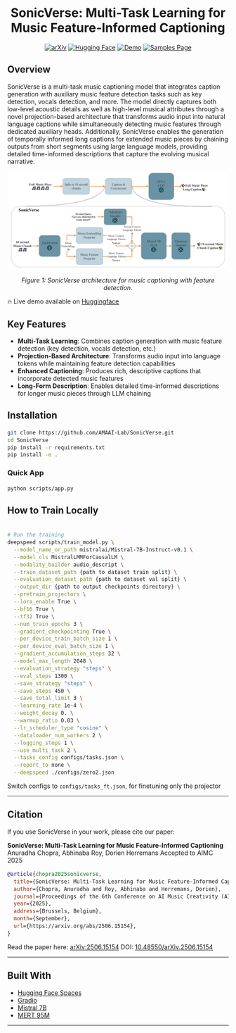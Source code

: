 <div align="center">

# **SonicVerse: Multi-Task Learning for Music Feature-Informed Captioning**
[![arXiv](https://img.shields.io/badge/arXiv-2506.15154-b31b1b.svg)](https://arxiv.org/abs/2506.15154)
[![Hugging Face](https://img.shields.io/badge/🤗%20Hugging%20Face-Model-yellow)](https://huggingface.co/amaai-lab/SonicVerse)
[![Demo](https://img.shields.io/badge/🎵-Demo-green)](https://huggingface.co/spaces/amaai-lab/SonicVerse)
[![Samples Page](https://img.shields.io/badge/Samples-Page-blue)](https://amaai-lab.github.io/SonicVerse/)

</div>

## Overview

SonicVerse is a multi-task music captioning model that integrates caption generation with auxiliary music feature detection tasks such as key detection, vocals detection, and more. The model directly captures both low-level acoustic details as well as high-level musical attributes through a novel projection-based architecture that transforms audio input into natural language captions while simultaneously detecting music features through dedicated auxiliary heads. Additionally, SonicVerse enables the generation of temporally informed long captions for extended music pieces by chaining outputs from short segments using large language models, providing detailed time-informed descriptions that capture the evolving musical narrative.

<div align="center">
<img src="media/overview.png" alt="SonicVerse Architecture" width="800"/>
<p><em>Figure 1: SonicVerse architecture for music captioning with feature detection.</em></p>
</div>

🔥 Live demo available on [Huggingface](https://huggingface.co/spaces/amaai-lab/SonicVerse)

## Key Features

- **Multi-Task Learning**: Combines caption generation with music feature detection (key detection, vocals detection, etc.)
- **Projection-Based Architecture**: Transforms audio input into language tokens while maintaining feature detection capabilities
- **Enhanced Captioning**: Produces rich, descriptive captions that incorporate detected music features
- **Long-Form Description**: Enables detailed time-informed descriptions for longer music pieces through LLM chaining

## Installation

```bash
git clone https://github.com/AMAAI-Lab/SonicVerse.git
cd SonicVerse
pip install -r requirements.txt
pip install -e .
```

### Quick App

```bash
python scripts/app.py
```

## How to Train Locally

```bash

# Run the training
deepspeed scripts/train_model.py \
  --model_name_or_path mistralai/Mistral-7B-Instruct-v0.1 \
  --model_cls MistralLMMForCausalLM \
  --modality_builder audio_descript \
  --train_dataset_path {path to dataset train split} \
  --evaluation_dataset_path {path to dataset val split} \
  --output_dir {path to output checkpoints directory} \
  --pretrain_projectors \
  --lora_enable True \
  --bf16 True \
  --tf32 True \
  --num_train_epochs 3 \
  --gradient_checkpointing True \
  --per_device_train_batch_size 1 \
  --per_device_eval_batch_size 1 \
  --gradient_accumulation_steps 32 \
  --model_max_length 2048 \
  --evaluation_strategy "steps" \
  --eval_steps 1300 \
  --save_strategy "steps" \
  --save_steps 450 \
  --save_total_limit 3 \
  --learning_rate 1e-4 \
  --weight_decay 0. \
  --warmup_ratio 0.03 \
  --lr_scheduler_type "cosine" \
  --dataloader_num_workers 2 \
  --logging_steps 1 \
  --use_multi_task 2 \
  --tasks_config configs/tasks.json \
  --report_to none \
  --deepspeed ./configs/zero2.json
```

Switch configs to `configs/tasks_ft.json`, for finetuning only the projector

---

<!-- ```

## Training
### Data Prcoessing
### Finetuning
 -->


## Citation

If you use SonicVerse in your work, please cite our paper:

**SonicVerse: Multi-Task Learning for Music Feature-Informed Captioning**
Anuradha Chopra, Abhinaba Roy, Dorien Herremans
Accepted to AIMC 2025

```bibtex
@article{chopra2025sonicverse,
  title={SonicVerse: Multi-Task Learning for Music Feature-Informed Captioning},
  author={Chopra, Anuradha and Roy, Abhinaba and Herremans, Dorien},
  journal={Proceedings of the 6th Conference on AI Music Creativity (AIMC 2025)},
  year={2025},
  address={Brussels, Belgium},
  month={September},
  url={https://arxiv.org/abs/2506.15154},
}
```

Read the paper here: [arXiv:2506.15154](https://arxiv.org/abs/2506.15154)
DOI: [10.48550/arXiv.2506.15154](https://doi.org/10.48550/arXiv.2506.15154)

---

## Built With

- [Hugging Face Spaces](https://huggingface.co/spaces)
- [Gradio](https://gradio.app/)
- [Mistral 7B](https://huggingface.co/mistralai/Mistral-7B-v0.1)
- [MERT 95M](https://huggingface.co/m-a-p/MERT-v1-95M)

---

<!-- ## ✨ Acknowledgements

- [Model authors or papers you built on]
- [Contributors or collaborators]

---

<div align="center">
Made with ❤️ by the AMAAI Lab | Singapore
</div>
